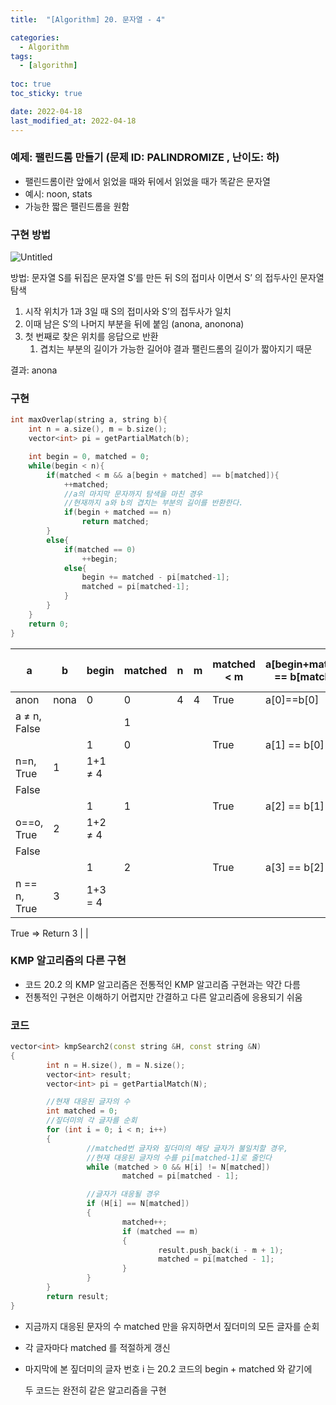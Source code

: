 ```yaml
---
title:  "[Algorithm] 20. 문자열 - 4"

categories:
  - Algorithm
tags:
  - [algorithm]
  
toc: true
toc_sticky: true

date: 2022-04-18
last_modified_at: 2022-04-18
---
```


### 예제: 팰린드롬 만들기 (문제 ID: PALINDROMIZE , 난이도: 하)

- 팰린드롬이란 앞에서 읽었을 때와 뒤에서 읽었을 때가 똑같은 문자열
- 예시: noon, stats
- 가능한 짧은 팰린드롬을 원함

### 구현 방법

![Untitled](https://s3.us-west-2.amazonaws.com/secure.notion-static.com/ff41cb14-ea86-4e75-9920-8bccaa139562/Untitled.png?X-Amz-Algorithm=AWS4-HMAC-SHA256&X-Amz-Content-Sha256=UNSIGNED-PAYLOAD&X-Amz-Credential=AKIAT73L2G45EIPT3X45%2F20220418%2Fus-west-2%2Fs3%2Faws4_request&X-Amz-Date=20220418T034744Z&X-Amz-Expires=86400&X-Amz-Signature=8ba65afad7c9875ab6b5b3b436d3370c94e3a8b080598f5d173920d3646efb1c&X-Amz-SignedHeaders=host&response-content-disposition=filename%20%3D%22Untitled.png%22&x-id=GetObject)

방법: 문자열 S를 뒤집은 문자열 S’를 만든 뒤 S의 접미사 이면서 S’ 의 접두사인 문자열 탐색

1. 시작 위치가 1과 3일 때 S의 접미사와 S’의 접두사가 일치
2. 이때 남은 S’의 나머지 부분을 뒤에 붙임 (anona, anonona)
3. 첫 번째로 찾은 위치를 응답으로 반환
    1. 겹치는 부분의 길이가 가능한 길어야 결과 팰린드롬의 길이가 짧아지기 때문

결과: anona

### 구현

```cpp
int maxOverlap(string a, string b){
    int n = a.size(), m = b.size();
    vector<int> pi = getPartialMatch(b);

    int begin = 0, matched = 0;
    while(begin < n){
        if(matched < m && a[begin + matched] == b[matched]){
            ++matched;
            //a의 마지막 문자까지 탐색을 마친 경우
            //현재까지 a와 b의 겹치는 부분의 길이를 반환한다.
            if(begin + matched == n)
                return matched;
        }
        else{
            if(matched == 0)
                ++begin;
            else{
                begin += matched - pi[matched-1];
                matched = pi[matched-1];
            }
        }
    }
    return 0;
}
```

| a | b | begin | matched | n | m | matched < m | a[begin+matched] == b[matched] | matched | begin + matched == n | begin |
| --- | --- | --- | --- | --- | --- | --- | --- | --- | --- | --- |
| anon | nona | 0 | 0 | 4 | 4 | True  | a[0]==b[0] 
a ≠ n, False |  |  | 1 |
|  |  | 1 | 0 |  |  | True | a[1] == b[0]
n=n, True | 1 | 1+1 ≠ 4
False |  |
|  |  | 1 | 1 |  |  | True | a[2] == b[1]
o==o, True | 2 | 1+2 ≠ 4
False |  |
|  |  | 1 | 2 |  |  | True | a[3] == b[2]
n == n, True | 3 | 1+3 = 4
True 
⇒ Return 3 |  |

### KMP 알고리즘의 다른 구현

- 코드 20.2 의 KMP 알고리즘은 전통적인 KMP 알고리즘 구현과는 약간 다름
- 전통적인 구현은 이해하기 어렵지만 간결하고 다른 알고리즘에 응용되기 쉬움

### 코드

```cpp
vector<int> kmpSearch2(const string &H, const string &N)
{
        int n = H.size(), m = N.size();
        vector<int> result;
        vector<int> pi = getPartialMatch(N);

        //현재 대응된 글자의 수
        int matched = 0;
        //짚더미의 각 글자를 순회
        for (int i = 0; i < n; i++)
        {
                 //matched번 글자와 짚더미의 해당 글자가 불일치할 경우,
                 //현재 대응된 글자의 수를 pi[matched-1]로 줄인다
                 while (matched > 0 && H[i] != N[matched])
                         matched = pi[matched - 1];

                 //글자가 대응될 경우
                 if (H[i] == N[matched])
                 {
                         matched++;
                         if (matched == m)
                         {
                                 result.push_back(i - m + 1);
                                 matched = pi[matched - 1];
                         }
                 }
        }
        return result;
}
```

- 지금까지 대응된 문자의 수 matched 만을 유지하면서 짚더미의 모든 글자를 순회
- 각 글자마다 matched 를 적절하게 갱신
- 마지막에 본 짚더미의 글자 번호 i 는 20.2 코드의 begin + matched 와 같기에
    
    두 코드는 완전히 같은 알고리즘을 구현

